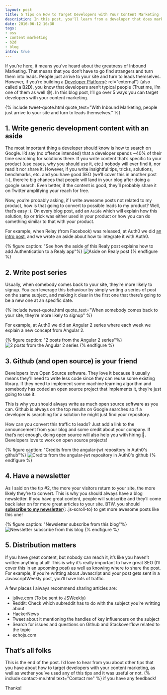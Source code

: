 ```yaml
---
layout: post
title: 5 Tips on How to Target Developers with Your Content Marketing
description: In this post, you'll learn from a developer that does marketing the top 5 techniques that any B2D should use to target developers with their content marketing 
date: 2016-06-12 16:30
tags:
- oss
- content marketing
- b2d
- blog
intro: true
---
```

If you’re here, it means you’ve heard about the greatness of Inbound Marketing. That means that you don’t have to go find strangers and turn them into leads. People just arrive to your site and turn to leads themselves. 
However, if you’re building a [Developer Platform](https://www.bvp.com/developer-platforms){: rel="external"} (also called a B2D), you know that developers aren’t typical people (Trust me, I’m one of them as well 😄).
In this blog post, I’ll go over 5 ways you can target developers with your content marketing.

{% include tweet-quote.html quote_text="With Inbound Marketing, people just arrive to your site and turn to leads themselves." %}

## 1. Write generic development content with an aside

The most important thing a developer should know is how to search on Google. I’d say (no offence intended) that a developer spends ~40% of their time searching for solutions there. If you write content that’s specific to your product (use cases, why you should use it, etc.) nobody will ever find it, nor read it nor share it.
However, if you write insightful tips, tricks, solutions, benchmarks, etc. and you have good SEO (we’ll cover this in another post :boom:), there’re big chances that people will land in your blog after doing a google search. Even better, if the content is good, they’ll probably share it on Twitter amplifying your reach for free.

Now, you’re probably asking, if I write awesome posts not related to my product, how is that going to convert to possible leads to my product? Well, that’s easy :). On every blog post, add an `Aside` which will explain how this solution, tip or trick was either used in your product or how you can do something similar to that with your product. 

For example, when Relay (from Facebook) was released, at Auth0 we did [an intro post](https://auth0.com/blog/2015/10/06/getting-started-with-relay/), and we wrote an aside about how to integrate it with Auth0. 

{% figure caption: "See how the aside of this Realy post explains how to add Authentication to a Realy app"%}
![Aside on Realy post](https://d.pr/i/18ziv+)
{% endfigure %}

## 2. Write post series

Usually, when somebody comes back to your site, they’re more likely to signup. You can leverage this behaviour by simply writing a series of post on the same subject, and making it clear in the first one that there’s going to be a new one at an specific date.

{% include tweet-quote.html quote_text="When somebody comes back to your site, they’re more likely to signup" %}

For example, at Auth0 we did an Angular 2 series where each week we explain a new concept from Angular 2.


{% figure caption: "2 posts from the Angular 2 series"%}
![2 posts from the Angular 2 series](https://d.pr/i/1bAsL+)
{% endfigure %}


## 3. Github (and open source) is your friend

Developers love Open Source software. They love it because it usually means they'll need to write less code since they can reuse some existing library. If they need to implement some machine learning algorithm and somebody has coded an open source project that implements it, they’re just going to use it.

This is why you should always write as much open source software as you can. Github is always on the top results on Google searches so if a developer is searching for a solution he might just find your repository.

How can you convert this traffic to leads? Just add a link to the announcement from your blog and some credit about your company. If that’s not enough, doing open source will also help you with hiring :muscle:. Developers love to work on open source projects!

{% figure caption: "Credits from the angular-jwt repository in Auth0's github"%}
![Credits from the angular-jwt repository in Auth0's github](https://d.pr/i/13uaR+)
{% endfigure %}

## 4. Have a newsletter

As I said on the tip #2, the more your visitors return to your site, the more likely they’re to convert. This is why you should always have a blog newsletter. If you have great content, people will subscribe and they’ll come back later on for more great articles to your site. BTW, you should [**subscribe to my newsletter**]({{page.urk}}#footer-newsletter){: .js-scroll-to} to get more awesome posts like this one!

{% figure caption: "Newsletter subscribe from this blog"%}
![Newsletter subscribe from this blog](https://d.pr/i/1ekNW+)
{% endfigure %}


## 5. Distribution matters

If you have great content, but nobody can reach it, it’s like you haven’t written anything at all! This is why it’s really important to have great SEO (I’ll cover this in an upcoming post) as well as knowing where to share the post. For example, if you’re writting about Javascript and your post gets sent in a JavascriptWeekly post, you’ll have lots of traffic.

A few places I always recommend sharing articles are:

* jslive.com (To be sent to JSWeekly)
* Reddit: Check which subreddit has to do with the subject you’re writting about
* HackerNews
* Tweet about it mentioning the handles of key influencers on the subject
* Search for issues and questions on Github and Stackoverflow related to the topic
* echojs.com

## That’s all folks

This is the end of the post. I’d love to hear from you about other tips that you have about how to target developers with your content marketing, as well as wether you’ve used any of this tips and it was useful or not. 
{% include contact-me.html text="Contact me" %} if you have any feedback!

Thanks!







